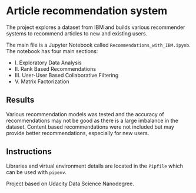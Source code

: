 # Article recommendation system

The project explores a dataset from IBM and builds various recommender systems to recommend articles to new and existing users.

The main file is a Jupyter Notebook called `Recommendations_with_IBM.ipynb`. The notebook has four main sections:

- I. Exploratory Data Analysis
- II. Rank Based Recommendations
- III. User-User Based Collaborative Filtering
- V. Matrix Factorization

## Results

Various recommendation models was tested and the accuracy of recommendations may not be good as there is a large imbalance in the dataset. Content based recommendations were not included but may provide better recommendations, especially for new users.

## Instructions

Libraries and virtual environment details are located in the `Pipfile` which can be used with `pipenv`.

Project based on Udacity Data Science Nanodegree.
